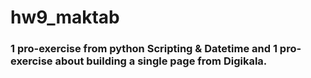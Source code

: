 # hw9_maktab
### 1 pro-exercise from python Scripting & Datetime and 1 pro-exercise about building a single page from Digikala.
